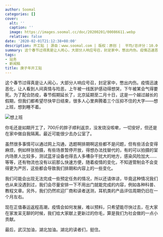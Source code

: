 ```yaml
---
author: Soomal
categories: []
cover:
  alt: ''
  caption: ''
  image: https://images.soomal.cc/doc/20200201/00086611.webp
  relative: false
date: '2020-02-01T21:12:38+08:00'
description: 开工贴 | 源自：www.soomal.com | 版权：原创 |  平均/总评分：10.00/160
summary: 这个春节过得真是让人闹心，大部分人响应号召，封足家中，憋出内伤。疫情迅速恶化，让人看出人间真情与险恶，上午被一线医护感动得想哭，下午被某会气得要死。为了配合防疫，春节假期延长了，北京延期至二月十日，这是一个越过越长的假期，但我们都希望尽快早日结束，很多人心里奔腾着三个压抑不住的大字――想上班
tags:
- 站务
- 新闻稿
title: 庚子年开工贴
---
```


这个春节过得真是让人闹心，大部分人响应号召，封足家中，憋出内伤。疫情迅速恶化，让人看到人间真情与险恶，上午被一线医护感动得想哭，下午被某会气得要死。为了配合防疫，春节假期延长了，北京延期至二月十日，这是一个越过越长的假期，但我们都希望尽快早日结束，很多人心里奔腾着三个压抑不住的大字――想上班，想到睡不着。

![想上班](https://images.soomal.cc/doc/20200201/00086610.webp)




你毛还是如期开工了，700斤的胖子顺利返京，没发烧没咳嗽，一切安好，但还是在家中做自我隔离。最近可能很少去办公室了。

虽然很多事情可以通过网上沟通，选题啊排期啊这些都不是问题，但有些活会变得麻烦，例如样张拍摄，有些场景暂停开放，得想办法找替代的，有的可以拍摄的室内场景人比较多，测试蓝牙设备也得去人多嘈杂干扰大的地方，感染风险加大……等等，还有物流也没有以前那么快速方便，随着疫情的变化，不知道管制会不会变得更为严厉，这些都会导致我们排期和内容上的一些变化。

我们可能会出现无法完成一些预定任务的情况，所以还请体谅，毕竟这种情况我们也从来没遇到过，我们会尽量安排一下不用出门就能完成的内容，例如各种科普、教程文章。另外，我们仍然欢迎厂商和读者送测，耳机类的产品评估周期仍旧在一个月左右。

现在正值春运返程高潮，疫情会如何发展，难以预料，只希望能尽快过去，在大家在家发呆无聊的时候，我们给大家献上更新过的你毛，算是我们为社会做的一点小贡献。

最后，武汉加油，湖北加油。湖北的读者们，挺住。